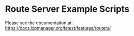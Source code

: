 # Route Server Example Scripts

Please see the documentation at: https://docs.ixpmanager.org/latest/features/routers/


